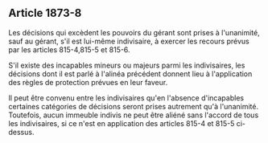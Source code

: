 Article 1873-8
----
Les décisions qui excèdent les pouvoirs du gérant sont prises à l'unanimité,
sauf au gérant, s'il est lui-même indivisaire, à exercer les recours prévus par
les articles 815-4,815-5 et 815-6.

S'il existe des incapables mineurs ou majeurs parmi les indivisaires, les
décisions dont il est parlé à l'alinéa précédent donnent lieu à l'application
des règles de protection prévues en leur faveur.

Il peut être convenu entre les indivisaires qu'en l'absence d'incapables
certaines catégories de décisions seront prises autrement qu'à l'unanimité.
Toutefois, aucun immeuble indivis ne peut être aliéné sans l'accord de tous les
indivisaires, si ce n'est en application des articles 815-4 et 815-5 ci-dessus.
